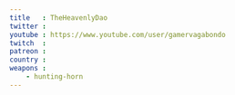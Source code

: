 ```yaml
---
title   : TheHeavenlyDao
twitter :
youtube : https://www.youtube.com/user/gamervagabondo
twitch  :
patreon :
country :
weapons :
    - hunting-horn
---
```

